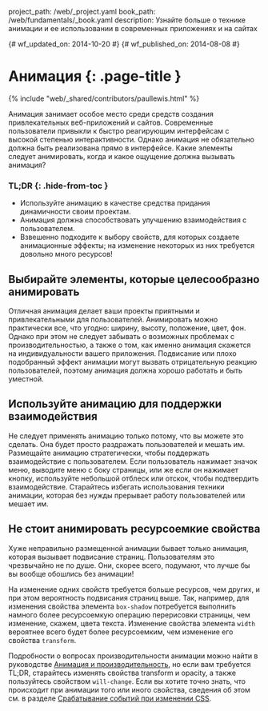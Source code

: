 project_path: /web/_project.yaml
book_path: /web/fundamentals/_book.yaml
description: Узнайте больше о технике анимации и ее использовании в современных приложениях и на сайтах

{# wf_updated_on: 2014-10-20 #}
{# wf_published_on: 2014-08-08 #}

# Анимация {: .page-title }

{% include "web/_shared/contributors/paullewis.html" %}


Анимация занимает особое место среди средств создания привлекательных веб-приложений и сайтов. Современные пользователи привыкли к быстро реагирующим интерфейсам с высокой степенью интерактивности. Однако анимация не обязательно должна быть реализована прямо в интерфейсе. Какие элементы следует анимировать, когда и какое ощущение должна вызывать анимация?

### TL;DR {: .hide-from-toc }
- Используйте анимацию в качестве средства придания динамичности своим проектам.
- Анимация должна способствовать улучшению взаимодействия с пользователем.
- Взвешенно подходите к выбору свойств, для которых создаете анимационные эффекты; на изменение некоторых из них требуется довольно много ресурсов!


## Выбирайте элементы, которые целесообразно анимировать

Отличная анимация делает ваши проекты приятными и привлекательными для пользователей. Анимировать можно практически все, что угодно: ширину, высоту, положение, цвет, фон. Однако при этом не следует забывать о возможных проблемах с производительностью, а также о том, как именно анимация скажется на индивидуальности вашего приложения. Подвисание или плохо подобранный эффект анимации могут вызвать отрицательную реакцию пользователей, поэтому анимация должна хорошо работать и быть уместной.

## Используйте анимацию для поддержки взаимодействия

Не следует применять анимацию только потому, что вы можете это сделать. Она будет просто раздражать пользователей и мешать им. Размещайте анимацию стратегически, чтобы поддержать взаимодействие с пользователем. Если пользователь нажимает значок меню, выводите меню с боку страницы, или же если он нажимает кнопку, используйте небольшой отблеск или отскок, чтобы подтвердить взаимодействие. Старайтесь избегать использования техники анимации, которая без нужды прерывает работу пользователей или мешает им.

## Не стоит анимировать ресурсоемкие свойства

Хуже неправильно размещенной анимации бывает только анимация, которая вызывает подвисание страниц. Пользователям это чрезвычайно не по душе. Они, скорее всего, подумают, что лучше бы вы вообще обошлись без анимации!

На изменение одних свойств требуется больше ресурсов, чем других, и при этом вероятность подвисания страниц выше. Так, например, для изменения свойства элемента `box-shadow`  потребуется выполнить намного более ресурсоемкую операцию перерисовки страницы, чем изменение, скажем, цвета текста. Изменение свойства элемента `width` вероятнее всего будет более ресурсоемким, чем изменение его свойства `transform`.

Подробности о вопросах производительности анимации можно найти в руководстве [Анимация и производительность](animations-and-performance.html), но если вам требуется TL;DR, старайтесь изменять свойства transform и opacity, а также пользуйтесь свойством `will-change`. Если вы хотите точно знать, что происходит при анимации того или иного свойства, сведения об этом см. в разделе [Срабатывание событий при изменении CSS](http://csstriggers.com).



